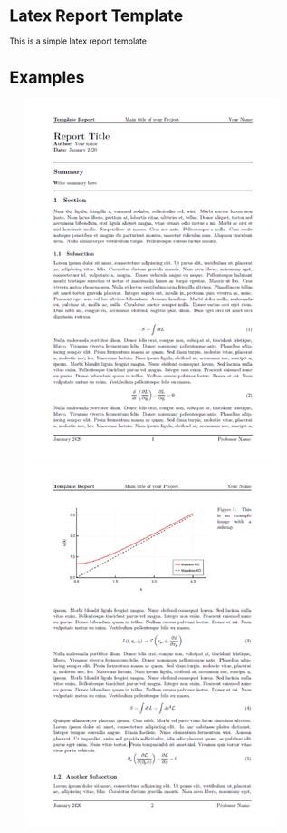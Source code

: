 # Latex Report Template

This is a simple latex report template

# Examples

<div style="text-align:center"><img src="examples/example_page_1.png" width = 450 /></div>
<div style="text-align:center"><img src="examples/example_page_2.png" width = 450 /></div>
